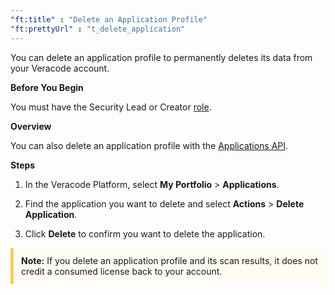 ```yaml
---
"ft:title" : "Delete an Application Profile"
"ft:prettyUrl" : "t_delete_application"
---
```


You can delete an application profile to permanently deletes its data from your Veracode account.

<p font-size="13pt"><b>Before You Begin</b></p>

You must have the Security Lead or Creator [role](https://docs.veracode.com/r/c_role_permissions).

<p font-size="13pt"><b>Overview</b></p>

You can also delete an application profile with the [Applications API](https://docs.veracode.com/r/r_applications_delete).

<p font-size="13pt"><b>Steps</b></p>

1.  In the Veracode Platform, select **My Portfolio** > **Applications**.

2.  Find the application you want to delete and select **Actions** > **Delete Application**.

3.  Click **Delete** to confirm you want to delete the application.

<p style="background-color:#FFFCF3; padding: 12px; border-left: 5px solid #F7CD55;">
<b>Note:</b> If you delete an application profile and its scan results, it does not credit a consumed license back to your account.
</p>
